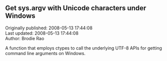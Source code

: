 ## Get sys.argv with Unicode characters under Windows  
Originally published: 2008-05-13 17:44:08  
Last updated: 2008-05-13 17:44:08  
Author: Brodie Rao  
  
A function that employs ctypes to call the underlying UTF-8 APIs for getting command line arguments on Windows.